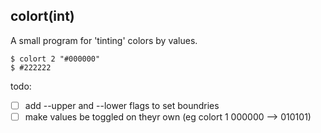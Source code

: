 ## colort(int)

A small program for 'tinting' colors by values.

```
$ colort 2 "#000000"
$ #222222
```

todo:

- [ ] add --upper and --lower flags to set boundries
- [ ] make values be toggled on theyr own (eg colort 1 000000 --> 010101)

